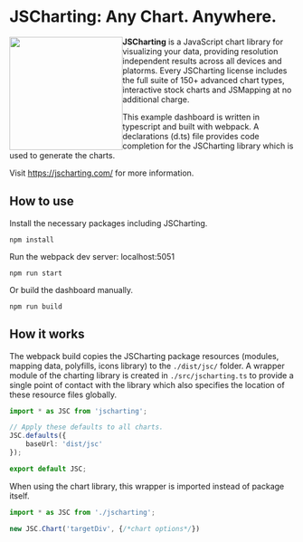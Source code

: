 # JSCharting: Any Chart. Anywhere.

<a href="https://jscharting.com"><img src="https://jscharting.com/images/logo_short.svg" style="margin:0px" align="left" hspace="10" vspace="6" width="200" ></a>

**JSCharting** is a JavaScript chart library for visualizing your data, providing resolution 
independent results across all devices and platorms. Every JSCharting license includes the 
full suite of 150+ advanced chart types, interactive stock charts and JSMapping at no additional charge.

This example dashboard is written in typescript and built with webpack. A declarations (d.ts) file provides code 
completion for the JSCharting library which is used to generate the charts. 

Visit https://jscharting.com/ for more information.

## How to use

Install the necessary packages including JSCharting.
```
npm install
```

Run the webpack dev server: localhost:5051
```
npm run start
```

Or build the dashboard manually.
```
npm run build
```


## How it works

The webpack build copies the JSCharting package resources (modules, mapping data, polyfills, icons library) to 
the ```./dist/jsc/``` folder. A wrapper module of the charting library is 
 created in ```./src/jscharting.ts``` to provide a single point of contact with the library which also specifies the location of these 
 resource files globally. 

```typescript
import * as JSC from 'jscharting';

// Apply these defaults to all charts.
JSC.defaults({
	baseUrl: 'dist/jsc'
});

export default JSC;
```

When using the chart library, this wrapper is imported instead of package itself.

```typescript
import * as JSC from './jscharting';

new JSC.Chart('targetDiv', {/*chart options*/})
```